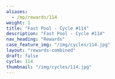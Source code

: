 ```yaml
---
aliases:
  - /mp/rewards/114
weight: 1
title: "Fast Pool - Cycle #114"
description: "Fast Pool - Cycle #114"
nav_heading: "Rewards"
case_feature_img: "/img/cycles/114.jpg"
layout: "rewards-combined"
draft: false
cycle: 114
thumbnail: "/img/cycles/114.jpg"
---
```

